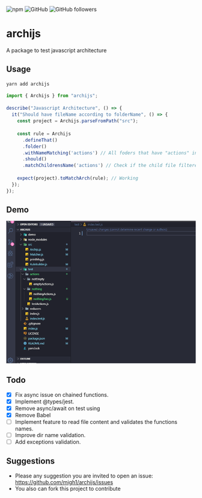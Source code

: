 ![npm](https://img.shields.io/npm/v/archijs)
![GitHub](https://img.shields.io/github/license/migh1/archijs)
![GitHub followers](https://img.shields.io/github/followers/migh1?label=%40migh1&style=social)

# archijs

A package to test javascript architecture

## Usage

```bash
yarn add archijs
```

```javascript
import { Archijs } from "archijs";

describe("Javascript Architecture", () => {
  it("Should have fileName according to folderName", () => {
    const project = Archijs.parseFromPath("src");
    
    const rule = Archijs
      .defineThat()
      .folder()
      .withNameMatching('actions') // All foders that have "actions" in the name
      .should()
      .matchChildrensName('actions') // Check if the child file filtered before has "actions" on its name

    expect(project).toMatchArch(rule); // Working
  });
});
```

## Demo

![Usage demo](demo/demo.gif)

## Todo

- [x] Fix async issue on chained functions.
- [x] Implement @types/jest.
- [x] Remove async/await on test using
- [x] Remove Babel
- [ ] Implement feature to read file content and validates the functions names.
- [ ] Improve dir name validation.
- [ ] Add exceptions validation.

## Suggestions

- Please any suggestion you are invited to open an issue: https://github.com/migh1/archijs/issues
- You also can fork this project to contribute 

